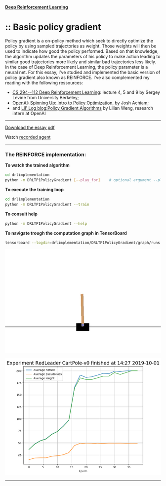 [**Deep Reinforcement Learning**](https://github.com/RedLeader962/LectureDirigeDRLimplementation/tree/master)

# :: Basic policy gradient
Policy gradient is a on-policy method which seek to directly optimize the policy  by using sampled trajectories as weight. Those weights will then be used to indicate how good the policy performed. Based on that knowledge, the algorithm updates the parameters of his policy to make action leading to similar good trajectories more likely and similar bad trajectories less likely. In the case of Deep Reinforcement Learning, the policy parameter is a neural net. For this essay, I've studied and implemented the basic version of policy gradient also known as REINFORCE. I've also complemented my reading with the following ressources:

- [CS 294--112 Deep Reinforcement Learning](http://rail.eecs.berkeley.edu/deeprlcourse-fa18/): lecture 4, 5 and 9 by Sergey Levine from University Berkeley;
- [OpenAI: Spinning Up: Intro to Policy Optimization](https://spinningup.openai.com/en/latest/spinningup/rl_intro3.html), by Josh Achiam;
- and [Lil' Log blog:Policy Gradient Algorithms](https://lilianweng.github.io/lil-log/2018/04/08/policy-gradient-algorithms.html) by Lilian Weng, research intern at OpenAI

---
[Download the essay pdf](https://github.com/RedLeader962/LectureDirigeDRLimplementation/raw/master/Policy_gradient_LucCoupal_v1-1.pdf) 

Watch [recorded agent](../../video) 

---

### The REINFORCE implementation:
**To watch the trained algorithm**

```bash
cd drlimplementation
python -m DRLTP1PolicyGradient [--play_for]    # optional argument --play_for=max trajectories (default=20) 
```

**To execute the training loop**
```bash
cd drlimplementation
python -m DRLTP1PolicyGradient --train
```
**To consult help**
```bash
python -m DRLTP1PolicyGradient --help
```

**To navigate trough the computation graph in TensorBoard**
```bash
tensorboard --logdir=drlimplementation/DRLTP1PolicyGradient/graph/runs
```

![Trained agent in action](../../video/REINFORCE_agent_cartpole_2.gif)

![Training run](../../video/training_run_3.png)

---
